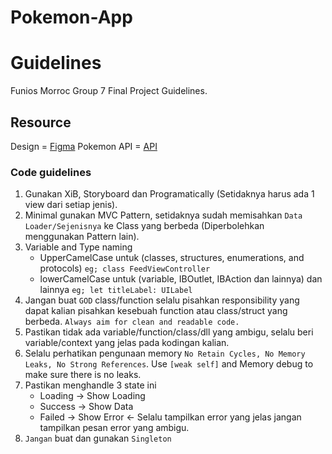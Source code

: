 # Pokemon-App

# Guidelines
Funios Morroc Group 7 Final Project Guidelines.

## Resource
Design = [Figma](https://www.figma.com/file/NLtwysGbxZxcHMryM95w0P/Untitled?node-id=206%3A1404)
Pokemon API = [API](https://docs.pokemontcg.io/)

### Code guidelines
1. Gunakan XiB, Storyboard dan Programatically (Setidaknya harus ada 1 view dari setiap jenis).
2. Minimal gunakan MVC Pattern, setidaknya sudah memisahkan `Data Loader/Sejenisnya` ke Class yang berbeda (Diperbolehkan menggunakan Pattern lain).
3. Variable and Type naming
    - UpperCamelCase untuk (classes, structures, enumerations, and protocols) `eg; class FeedViewController`
    - lowerCamelCase untuk (variable, IBOutlet, IBAction dan lainnya)  dan lainnya `eg; let titleLabel: UILabel`
4. Jangan buat `GOD` class/function selalu pisahkan responsibility yang dapat kalian pisahkan kesebuah function atau class/struct yang berbeda. `Always aim for clean and readable code.`
5. Pastikan tidak ada variable/function/class/dll yang ambigu, selalu beri variable/context yang jelas pada kodingan kalian.
6. Selalu perhatikan pengunaan memory `No Retain Cycles, No Memory Leaks, No Strong References`. Use `[weak self]` and Memory debug to make sure there is no leaks.
7. Pastikan menghandle 3 state ini 
    -  Loading -> Show Loading
    -  Success -> Show Data
    -  Failed -> Show Error <- Selalu tampilkan error yang jelas jangan tampilkan pesan error yang ambigu.
8. `Jangan` buat dan gunakan `Singleton`
